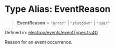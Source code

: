 # Type Alias: EventReason

> **EventReason** = `"error"` \| `"shutdown"` \| `"user"`

Defined in: [electron/events/eventTypes.ts:40](https://github.com/Nick2bad4u/Uptime-Watcher/blob/3cce0c3b352c8390536ca3c7399ece50a05faf18/electron/events/eventTypes.ts#L40)

Reason for an event occurrence.
